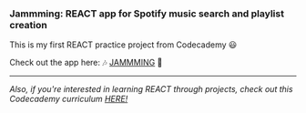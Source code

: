 ### Jammming: REACT app for Spotify music search and playlist creation


This is my first REACT practice project from Codecademy 😃


Check out the app here: 🎶 [JAMMMING](https://clairekl-jammming.netlify.app) 🎵


----

*Also, if you're interested in learning REACT through projects, check out this Codecademy curriculum* [*HERE!*](https://www.codecademy.com/learn/paths/build-web-apps-with-react)

